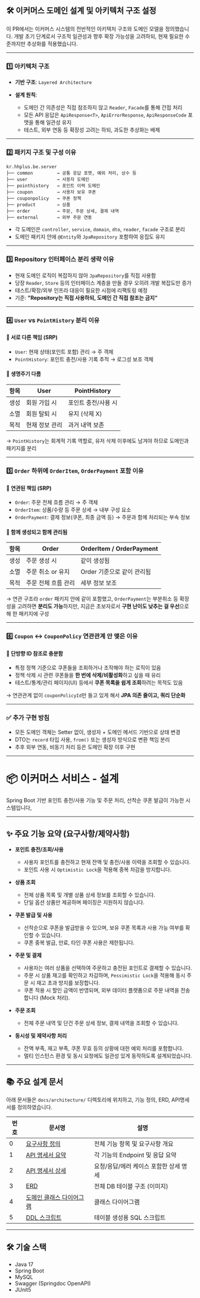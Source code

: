 

## 🛠️ 이커머스 도메인 설계 및 아키텍처 구조 설정

이 PR에서는 이커머스 시스템의 전반적인 아키텍처 구조와 도메인 모델을 정의했습니다.
개발 초기 단계로서 구조적 일관성과 향후 확장 가능성을 고려하되, 현재 필요한 수준까지만 추상화를 적용했습니다.

---

### 1️⃣ 아키텍처 구조

* **기반 구조**:  `Layered Architecture`
* **설계 원칙**:

  * 도메인 간 의존성은 직접 참조하지 않고 `Reader`, `Facade`를 통해 간접 처리
  * 모든 API 응답은 `ApiResponse<T>`, `ApiErrorResponse`, `ApiResponseCode` 포맷을 통해 일관성 유지
  * 테스트, 외부 연동 등 확장성 고려는 하되, 과도한 추상화는 배제

---

### 2️⃣ 패키지 구조 및 구성 이유

```text
kr.hhplus.be.server
├── common         → 공통 응답 포맷, 예외 처리, 상수 등
├── user           → 사용자 도메인
├── pointhistory   → 포인트 이력 도메인
├── coupon         → 사용자 보유 쿠폰
├── couponpolicy   → 쿠폰 정책
├── product        → 상품
├── order          → 주문, 주문 상세, 결제 내역
├── external       → 외부 주문 연동
```

* 각 도메인은 `controller`, `service`, `domain`, `dto`, `reader`, `facade` 구조로 분리
* 도메인 패키지 안에 `@Entity`와 `JpaRepository` 포함하여 응집도 유지

---

### 3️⃣ Repository 인터페이스 분리 생략 이유

* 현재 도메인 로직이 복잡하지 않아 `JpaRepository`를 직접 사용함
* 당장 `Reader`, `Store` 등의 인터페이스 계층을 만들 경우 오히려 개발 복잡도만 증가
* 테스트/확장/외부 인프라 대응이 필요한 시점에 리팩토링 예정
* 기준: **"Repository는 직접 사용하되, 도메인 간 직접 참조는 금지"**

---

### 4️⃣ `User` vs `PointHistory` 분리 이유

#### 📌 서로 다른 책임 (SRP)

* `User`: 현재 상태(포인트 포함) 관리 → 주 객체
* `PointHistory`: 포인트 충전/사용 기록 추적 → 로그성 보조 객체

#### 📌 생명주기 다름

| 항목 | User     | PointHistory |
| -- | -------- | ------------ |
| 생성 | 회원 가입 시  | 포인트 충전/사용 시  |
| 소멸 | 회원 탈퇴 시  | 유지 (삭제 X)    |
| 목적 | 현재 정보 관리 | 과거 내역 보존     |

→ `PointHistory`는 회계적 기록 역할로, 유저 삭제 이후에도 남겨야 하므로 도메인과 패키지를 분리

---

### 5️⃣ `Order` 하위에 `OrderItem`, `OrderPayment` 포함 이유

#### 📌 연관된 책임 (SRP)

* `Order`: 주문 전체 흐름 관리 → 주 객체
* `OrderItem`: 상품/수량 등 주문 상세 → 내부 구성 요소
* `OrderPayment`: 결제 정보(쿠폰, 최종 금액 등) → 주문과 함께 처리되는 부속 정보

#### 📌 함께 생성되고 함께 관리됨

| 항목 | Order       | OrderItem / OrderPayment |
| -- | ----------- | ------------------------ |
| 생성 | 주문 생성 시     | 같이 생성됨                   |
| 소멸 | 주문 취소 or 유지 | Order 기준으로 같이 관리됨        |
| 목적 | 주문 전체 흐름 관리 | 세부 정보 보조                 |

→ 연관 구조라 `order` 패키지 안에 같이 포함했고,
`OrderPayment`는 부분취소 등 확장성을 고려하면 **분리도 가능**하지만,
지금은 초보자로서 **구현 난이도 낮추는 걸 우선**으로 해 한 패키지에 구성

---

### 6️⃣ `Coupon` ↔ `CouponPolicy` 연관관계 안 맺은 이유

#### 📌 단방향 ID 참조로 충분함

* 특정 정책 기준으로 쿠폰들을 조회하거나 조작해야 하는 로직이 있음
* 정책 삭제 시 관련 쿠폰들을 **한 번에 삭제/비활성화**하고 싶을 때 유리
* 테스트/통계/관리 페이지(UI) 등에서 **쿠폰 목록을 쉽게 조회**하려는 목적도 있음

→ 연관관계 없이 `couponPolicyId`만 들고 있게 해서
**JPA 의존 줄이고, 쿼리 단순화**

---
### ✅ 추가 구현 방침

* 모든 도메인 객체는 Setter 없이, 생성자 + 도메인 메서드 기반으로 상태 변경
* DTO는 `record` 타입 사용, `from()` 또는 생성자 방식으로 변환 책임 분리
* 추후 외부 연동, 비동기 처리 등은 도메인 확장 이후 구현

---


# 📦 이커머스 서비스 - 설계

Spring Boot 기반 포인트 충전/사용 기능 및 주문 처리, 선착순 쿠폰 발급이 가능한 시스템입니다,

---

## ✨ 주요 기능 요약 (요구사항/제약사항)

- **포인트 충전/조회/사용**
  - 사용자 포인트를 충전하고 현재 잔액 및 충전/사용 이력을 조회할 수 있습니다.
  - 포인트 사용 시 `Optimistic Lock`을 적용해 중복 차감을 방지합니다.

- **상품 조회**
  - 전체 상품 목록 및 개별 상품 상세 정보를 조회할 수 있습니다.
  - 단일 옵션 상품만 제공하며 페이징은 지원하지 않습니다.

- **쿠폰 발급 및 사용**
  - 선착순으로 쿠폰을 발급받을 수 있으며, 보유 쿠폰 목록과 사용 가능 여부를 확인할 수 있습니다.
  - 쿠폰 중복 발급, 만료, 타인 쿠폰 사용은 제한됩니다.

- **주문 및 결제**
  - 사용자는 여러 상품을 선택하여 주문하고 충전된 포인트로 결제할 수 있습니다.
  - 주문 시 상품 재고를 확인하고 차감하며, `Pessimistic Lock`을 적용해 동시 주문 시 재고 초과 방지를 보장합니다.
  - 쿠폰 적용 시 할인 금액이 반영되며, 외부 데이터 플랫폼으로 주문 내역을 전송합니다 (Mock 처리).

- **주문 조회**
  - 전체 주문 내역 및 단건 주문 상세 정보, 결제 내역을 조회할 수 있습니다.

- **동시성 및 제약사항 처리**
  - 잔액 부족, 재고 부족, 쿠폰 무효 등의 상황에 대한 예외 처리를 포함합니다.
  - 멀티 인스턴스 환경 및 동시 요청에도 일관성 있게 동작하도록 설계되었습니다.


---

## 📚 주요 설계 문서

아래 문서들은 `docs/architecture/` 디렉토리에 위치하고, 기능 정의, ERD, API명세서를 정의하였습니다.

| 번호 | 문서명                                                             | 설명 |
|------|-----------------------------------------------------------------|------|
| 0 | [요구사항 정의](docs/architecture/0.요구사항_정의.md)                         | 전체 기능 항목 및 요구사항 개요 |
| 1 | [API 명세서 요약](docs/architecture/1.API명세서_요약.md)                  | 각 기능의 Endpoint 및 응답 요약 |
| 2 | [API 명세서 상세](docs/architecture/2.API명세서_상세.md)                  | 요청/응답/에러 케이스 포함한 상세 명세 |
| 3 | [ERD](docs/architecture/3-1.ERD.png)                            | 전체 DB 테이블 구조 (이미지) |
| 4 | [도메인 클래스 다이어그램](docs/architecture/4-1.domain-class-diagram.png) | 클래스 다이어그램 |
| 5 | [DDL 스크립트](docs/architecture/5.ddl.sql)                         | 테이블 생성용 SQL 스크립트 |


---

## 🛠 기술 스택

- Java 17
- Spring Boot
- MySQL
- Swagger (Springdoc OpenAPI)
- JUnit5
